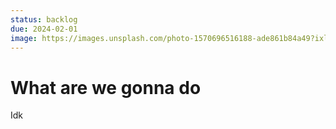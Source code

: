 ```yaml
---
status: backlog
due: 2024-02-01
image: https://images.unsplash.com/photo-1570696516188-ade861b84a49?ixlib=rb-4.0.3&q=85&fm=jpg&crop=entropy&cs=srgb&w=4800
---
```


# What are we gonna do

Idk
